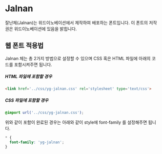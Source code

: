# Jalnan

잘난체(Jalnan)는 위드이노베이션에서 제작하여 배포하는 폰트입니다. 이 폰트의 저작권은 위드이노베이션에 있음을 밝힙니다.

## 웹 폰트 적용법
Jalnan 체는 총 2가지 방법으로 설정할 수 있으며 CSS 혹은 HTML 파일에 아래의 코드를 포함시켜주면 됩니다.

##### HTML 파일에 포함할 경우
```html
<link href='../css/yg-jalnan.css' rel='stylesheet' type='text/css'>
```

##### CSS 파일에 포함할 경우
```css
@import url('../css/yg-jalnan.css');
```

위와 같이 포함이 완료된 경우는 아래와 같이 style에 font-family 를 설정해주면 됩니다.
```css
* {
  font-family: 'yg-jalnan';
}
```